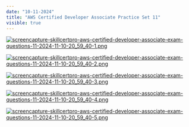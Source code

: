 ```yaml
---
date: "10-11-2024"
title: "AWS Certified Developer Associate Practice Set 11"
visible: true
---
```

<a href="/images/screencapture-skillcertpro-aws-certified-developer-associate-exam-questions-11-2024-11-10-20_59_40-1.png" target="_blank"><img src="/images/screencapture-skillcertpro-aws-certified-developer-associate-exam-questions-11-2024-11-10-20_59_40-1.png" alt="screencapture-skillcertpro-aws-certified-developer-associate-exam-questions-11-2024-11-10-20_59_40-1.png" /></a>

<a href="/images/screencapture-skillcertpro-aws-certified-developer-associate-exam-questions-11-2024-11-10-20_59_40-2.png" target="_blank"><img src="/images/screencapture-skillcertpro-aws-certified-developer-associate-exam-questions-11-2024-11-10-20_59_40-2.png" alt="screencapture-skillcertpro-aws-certified-developer-associate-exam-questions-11-2024-11-10-20_59_40-2.png" /></a>

<a href="/images/screencapture-skillcertpro-aws-certified-developer-associate-exam-questions-11-2024-11-10-20_59_40-3.png" target="_blank"><img src="/images/screencapture-skillcertpro-aws-certified-developer-associate-exam-questions-11-2024-11-10-20_59_40-3.png" alt="screencapture-skillcertpro-aws-certified-developer-associate-exam-questions-11-2024-11-10-20_59_40-3.png" /></a>

<a href="/images/screencapture-skillcertpro-aws-certified-developer-associate-exam-questions-11-2024-11-10-20_59_40-4.png" target="_blank"><img src="/images/screencapture-skillcertpro-aws-certified-developer-associate-exam-questions-11-2024-11-10-20_59_40-4.png" alt="screencapture-skillcertpro-aws-certified-developer-associate-exam-questions-11-2024-11-10-20_59_40-4.png" /></a>

<a href="/images/screencapture-skillcertpro-aws-certified-developer-associate-exam-questions-11-2024-11-10-20_59_40-5.png" target="_blank"><img src="/images/screencapture-skillcertpro-aws-certified-developer-associate-exam-questions-11-2024-11-10-20_59_40-5.png" alt="screencapture-skillcertpro-aws-certified-developer-associate-exam-questions-11-2024-11-10-20_59_40-5.png" /></a>
